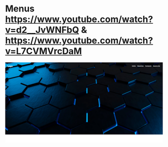 # Menus https://www.youtube.com/watch?v=d2__JvWNFbQ & https://www.youtube.com/watch?v=L7CVMVrcDaM
<p align="center">
  <img src="preview.png" alt="preview del proyecto"  width="1600">
</p>